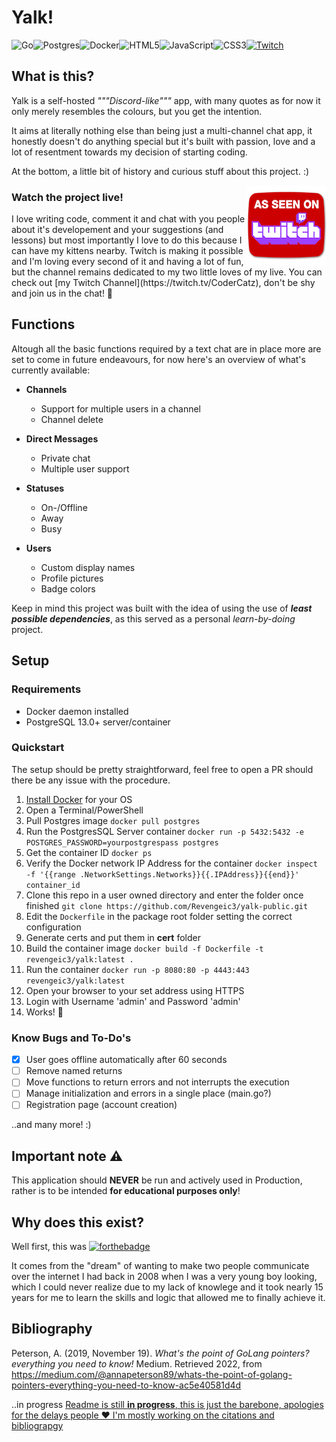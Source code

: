 # Yalk!

![Go](https://img.shields.io/badge/go-%2300ADD8.svg?style=for-the-badge&logo=go&logoColor=white)![Postgres](https://img.shields.io/badge/postgres-%23316192.svg?style=for-the-badge&logo=postgresql&logoColor=white)![Docker](https://img.shields.io/badge/docker-%230db7ed.svg?style=for-the-badge&logo=docker&logoColor=white)![HTML5](https://img.shields.io/badge/html5-%23E34F26.svg?style=for-the-badge&logo=html5&logoColor=white)![JavaScript](https://img.shields.io/badge/javascript-%23323330.svg?style=for-the-badge&logo=javascript&logoColor=%23F7DF1E)![CSS3](https://img.shields.io/badge/css3-%231572B6.svg?style=for-the-badge&logo=css3&logoColor=white)[![Twitch](https://img.shields.io/badge/Twitch-%239146FF.svg?style=for-the-badge&logo=Twitch&logoColor=white)](https://twitch.tv/CoderCatz)


## What is this?

Yalk is a self-hosted _"""Discord-like"""_ app, with many quotes as for now it only merely resembles the colours, but you get the intention.

It aims at literally nothing else than being just a multi-channel chat app, it honestly doesn't do anything special but it's built with passion, love and a lot of resentment towards my decision of starting coding.

At the bottom, a little bit of history and curious stuff about this project. :)

<a href="https://twitch.tv/CoderCatz"><img src="assets/as-seen-on-twitch.png" style="float: right; cursor: pointer"></a>

### Watch the project live!
<p>I love writing code, comment it and chat with you people about it's developement and your suggestions (and lessons) but most importantly I love to do this because I can have my kittens nearby. Twitch is making it possible and I'm loving every second of it and having a lot of fun, but the channel remains dedicated to my two little loves of my live. You can check out [my Twitch Channel](https://twitch.tv/CoderCatz), don't be shy and join us in the chat! 💬</p>

## Functions
Altough all the basic functions required by a text chat are in place more are set to come in future endeavours, for now here's an overview of what's currently available:

- **Channels**
  - Support for multiple users in a channel
  - Channel delete
  
- **Direct Messages**
  - Private chat 
  - Multiple user support
  
- **Statuses**
  - On-/Offline
  - Away
  - Busy
  
- **Users**
  - Custom display names
  - Profile pictures
  - Badge colors

Keep in mind this project was built with the idea of using the use of ***least possible dependencies***, as this served as a personal _learn-by-doing_ project.

## Setup
### Requirements
- Docker daemon installed
- PostgreSQL 13.0+ server/container

### Quickstart

The setup should be pretty straightforward, feel free to open a PR should there be any issue with the procedure.

1. [Install Docker](https://www.docker.com/products/docker-desktop/) for your OS
2. Open a Terminal/PowerShell
3. Pull Postgres image
  `docker pull postgres`
1. Run the PostgresSQL Server container
  `docker run -p 5432:5432 -e POSTGRES_PASSWORD=yourpostgrespass postgres` 
1. Get the container ID
   `docker ps`
2. Verify the Docker network IP Address for the container
  `docker inspect -f '{{range .NetworkSettings.Networks}}{{.IPAddress}}{{end}}' container_id`
1. Clone this repo in a user owned directory and enter the folder once finished
  `git clone https://github.com/Revengeic3/yalk-public.git`
1. Edit the `Dockerfile` in the package root folder setting the correct configuration
2. Generate certs and put them in **cert** folder
3.  Build the container image
  `docker build -f Dockerfile -t revengeic3/yalk:latest .`
1.   Run the container
  `docker run -p 8080:80 -p 4443:443 revengeic3/yalk:latest`
1.   Open your browser to your set address using HTTPS
2.   Login with Username 'admin' and Password 'admin'
3.   Works! 🚀


### Know Bugs and To-Do's
- [x] User goes offline automatically after 60 seconds
- [ ] Remove named returns
- [ ] Move functions to return errors and not interrupts the execution
- [ ] Manage initialization and errors in a single place (main.go?)
- [ ] Registration page (account creation)

..and many more! :)

## Important note ⚠️
This application should **NEVER** be run and actively used in Production, rather is to be intended **for educational purposes only**!

## Why does this exist?
Well first, this was
[![forthebadge](https://forthebadge.com/images/badges/built-with-resentment.svg)](https://forthebadge.com)

It comes from the "dream" of wanting to make two people communicate over the internet I had back in 2008 when I was a very young boy looking, which I could never realize due to my lack of knowlege and it took nearly 15 years for me to learn the skills and logic that allowed me to finally achieve it.

## Bibliography
Peterson, A. (2019, November 19). *What's the point of GoLang pointers? everything you need to know!* Medium. Retrieved 2022, from https://medium.com/@annapeterson89/whats-the-point-of-golang-pointers-everything-you-need-to-know-ac5e40581d4d 

..in progress
<ins>Readme is still **in progress**, this is just the barebone, apologies for the delays people ❤️ I'm mostly working on the citations and bibliograpgy</ins>